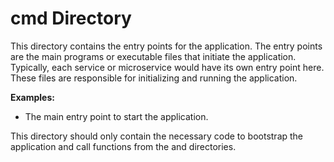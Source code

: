 # cmd Directory

This directory contains the entry points for the application. The entry points are the main programs or executable files that initiate the application. Typically, each service or microservice would have its own entry point here. These files are responsible for initializing and running the application.

**Examples:**
-  The main entry point to start the application.

This directory should only contain the necessary code to bootstrap the application and call functions from the  and  directories.

